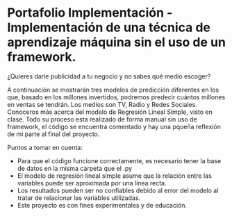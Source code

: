 # Portafolio Implementación - Implementación de una técnica de aprendizaje máquina sin el uso de un framework.
¿Quieres darle publicidad a tu negocio y no sabes qué medio escoger?

A continuación se mostrarán tres modelos de predicción diferentes en los que, basado en los millones invertidos, podremos predecir cuántos millones en ventas se tendrán. Los medios son TV, Radio y Redes Sociales. Conoceros más acerca del modelo de Regresión Lineal Simple, visto en clase. Todo su proceso esta realizado de forma manual sin uso de framework, el código se encuentra comentado y hay una pqueña reflexión de mi parte al final del proyecto.

Puntos a tomar en cuenta:
- Para que el código funcione correctamente, es necesario tener la base de datos en la misma carpeta que el .py
- El modelo de regresión lineal simple asume que la relación entre las variables puede ser aproximada por una línea recta.
- Los resultados pueden ser no confiables debido al error del modelo al tratar de relacionar las variables utilizadas.
- Este proyecto es con fines experimentales y de educación. 
